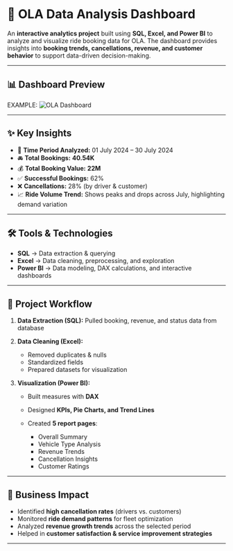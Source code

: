 # 🚖 OLA Data Analysis Dashboard

An **interactive analytics project** built using **SQL, Excel, and Power BI** to analyze and visualize ride booking data for OLA.
The dashboard provides insights into **booking trends, cancellations, revenue, and customer behavior** to support data-driven decision-making.

---

## 📊 Dashboard Preview

EXAMPLE: ![OLA Dashboard](/https://github.com/SaYan7108/OLA-PROJECT/blob/main/OLA%20DASHBOARD%20.png)

---

## ✨ Key Insights

* 📅 **Time Period Analyzed:** 01 July 2024 – 30 July 2024
* 🚘 **Total Bookings:** **40.54K**
* 💰 **Total Booking Value:** **22M**
* ✅ **Successful Bookings:** 62%
* ❌ **Cancellations:** 28% (by driver & customer)
* 📈 **Ride Volume Trend:** Shows peaks and drops across July, highlighting demand variation

---

## 🛠 Tools & Technologies

* **SQL** → Data extraction & querying
* **Excel** → Data cleaning, preprocessing, and exploration
* **Power BI** → Data modeling, DAX calculations, and interactive dashboards

---

## 📂 Project Workflow

1. **Data Extraction (SQL):** Pulled booking, revenue, and status data from database
2. **Data Cleaning (Excel):**

   * Removed duplicates & nulls
   * Standardized fields
   * Prepared datasets for visualization
3. **Visualization (Power BI):**

   * Built measures with **DAX**
   * Designed **KPIs, Pie Charts, and Trend Lines**
   * Created **5 report pages**:

     * Overall Summary
     * Vehicle Type Analysis
     * Revenue Trends
     * Cancellation Insights
     * Customer Ratings

---

## 🎯 Business Impact

* Identified **high cancellation rates** (drivers vs. customers)
* Monitored **ride demand patterns** for fleet optimization
* Analyzed **revenue growth trends** across the selected period
* Helped in **customer satisfaction & service improvement strategies**

---


